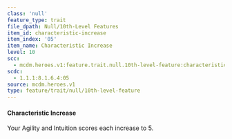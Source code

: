 ```yaml
---
class: 'null'
feature_type: trait
file_dpath: Null/10th-Level Features
item_id: characteristic-increase
item_index: '05'
item_name: Characteristic Increase
level: 10
scc:
  - mcdm.heroes.v1:feature.trait.null.10th-level-feature:characteristic-increase
scdc:
  - 1.1.1:8.1.6.4:05
source: mcdm.heroes.v1
type: feature/trait/null/10th-level-feature
---
```


#### Characteristic Increase

Your Agility and Intuition scores each increase to 5.

